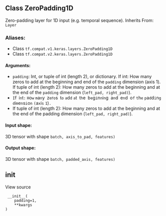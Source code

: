 ## Class ZeroPadding1D
Zero-padding layer for 1D input (e.g. temporal sequence).
Inherits From: `Layer`
### Aliases:
- Class `tf.compat.v1.keras.layers.ZeroPadding1D`
- Class `tf.compat.v2.keras.layers.ZeroPadding1D`
#### Arguments:
- `padding`: Int, or tuple of int (length 2), or dictionary.
If int: How many zeros to add at the beginning and end of the `padding` dimension (axis 1).
If tuple of int (length 2): How many zeros to add at the beginning and at the end of the `padding` dimension (`left_pad, right_pad)`).
- ``I``f`` ``i``n``t``:`` ``H``o``w`` ``m``a``n``y`` ``z``e``r``o``s`` ``t``o`` ``a``d``d`` ``a``t`` ``t``h``e`` ``b``e``g``i``n``n``i``n``g`` ``a``n``d`` ``e``n``d`` ``o``f`` ``t``h``e`` ``p``a``d``d``i``n``g`` ``d``i``m``e``n``s``i``o``n`` ``(``a``x``i``s`` ``1``)``.``
- If tuple of int (length 2): How many zeros to add at the beginning and at the end of the padding dimension (`left_pad, right_pad)`).
#### Input shape:
3D tensor with shape `batch, axis_to_pad, features)`
#### Output shape:
3D tensor with shape `batch, padded_axis, features)`
## __init__
View source

```
 __init__(
    padding=1,
    **kwargs
)
```
